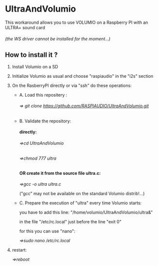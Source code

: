 # UltraAndVolumio
This workaround allows you to use VOLUMIO on a Raspberry PI with an ULTRA+ sound card

###### (the  WS driver cannot be installed for the moment...)

## How to install it ?
1. Install Volumio on a SD
2. Initialize Volumio as usual and choose "raspiaudio" in the "i2s" section
3. On the RasberryPI directly or via "ssh" do these operations:
     * A. Load this repositery :
     
        ###### => git clone https://github.com/RASPIAUDIO/UltraAndVolumio.git
     * B. Validate the repository:
     
         #### directly:
         
         ###### =>cd UltraAndVolumio
         
         ###### =>chmod 777 ultra  
      
          #### OR create it from the source file ultra.c:
          
          *=>gcc -o ultra ultra.c*
          
         ("gcc" may not be available on the standard Volumio distrib!...) 
            
     * C. Prepare the execution of "ultra" every time Volumio starts:
     
          you have to add this line: "/home/volumio/UltraAndVolumio/ultra&"
             
          in the file "/etc/rc.local" just before the line "exit 0"
              
          for this you can use "nano":
              
          *=>sudo nano /etc/rc.local*
 4. restart:
 
      *=>reboot*
     



